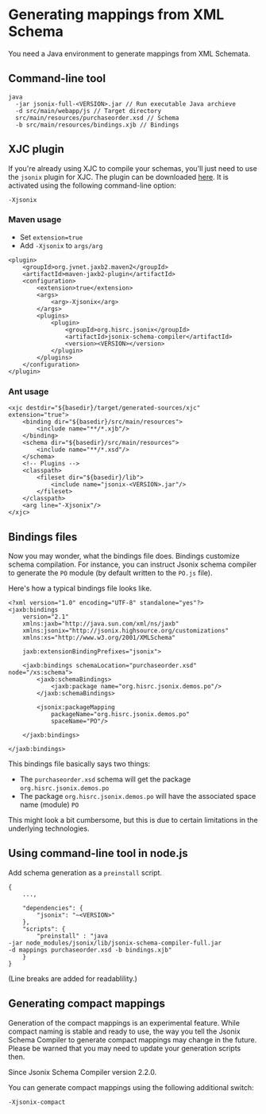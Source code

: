 

# Generating mappings from XML Schema

You need a Java environment to generate mappings from XML Schemata.

## Command-line tool

```
java
  -jar jsonix-full-<VERSION>.jar // Run executable Java archieve
  -d src/main/webapp/js // Target directory
  src/main/resources/purchaseorder.xsd // Schema
  -b src/main/resources/bindings.xjb // Bindings
```

## XJC plugin

If you're already using XJC to compile your schemas, you'll just need to use the `jsonix` plugin for XJC. The plugin can be downloaded [here](Downloads.md). It is activated using the following command-line option:

```
-Xjsonix
```

### Maven usage

* Set `extension=true`
* Add `-Xjsonix` to `args/arg`

```
<plugin>                                                                       
	<groupId>org.jvnet.jaxb2.maven2</groupId>                              
	<artifactId>maven-jaxb2-plugin</artifactId>                            
	<configuration>                                                        
		<extension>true</extension>                                    
		<args>                                                         
			<arg>-Xjsonix</arg>                                    
		</args>                                                        
		<plugins>                                                      
			<plugin>                                               
				<groupId>org.hisrc.jsonix</groupId>            
				<artifactId>jsonix-schema-compiler</artifactId>
				<version><VERSION></version>          
			</plugin>                                              
		</plugins>                                                     
	</configuration>                                                       
</plugin>                                                                      
```

### Ant usage

```
<xjc destdir="${basedir}/target/generated-sources/xjc" extension="true">
	<binding dir="${basedir}/src/main/resources">
	 	<include name="**/*.xjb"/>
	</binding>
	<schema dir="${basedir}/src/main/resources">
	 	<include name="**/*.xsd"/>
	</schema>
	<!-- Plugins -->
	<classpath>
		<fileset dir="${basedir}/lib">
			<include name="jsonix-<VERSION>.jar"/>
		</fileset>
	</classpath>
	<arg line="-Xjsonix"/>
</xjc>
```

## Bindings files

Now you may wonder, what the bindings file does. Bindings customize schema compilation. For instance, you can instruct Jsonix schema compiler to generate the `PO` module (by default written to the `PO.js` file).

Here's how a typical bindings file looks like.

```
<?xml version="1.0" encoding="UTF-8" standalone="yes"?>
<jaxb:bindings
	version="2.1"
	xmlns:jaxb="http://java.sun.com/xml/ns/jaxb"
	xmlns:jsonix="http://jsonix.highsource.org/customizations"
	xmlns:xs="http://www.w3.org/2001/XMLSchema"

	jaxb:extensionBindingPrefixes="jsonix">

	<jaxb:bindings schemaLocation="purchaseorder.xsd" node="/xs:schema">
		<jaxb:schemaBindings>
			<jaxb:package name="org.hisrc.jsonix.demos.po"/>
		</jaxb:schemaBindings>

		<jsonix:packageMapping
			packageName="org.hisrc.jsonix.demos.po"
			spaceName="PO"/>
		
	</jaxb:bindings>

</jaxb:bindings>
```

This bindings file basically says two things:

* The `purchaseorder.xsd` schema will get the package `org.hisrc.jsonix.demos.po`
* The package `org.hisrc.jsonix.demos.po` will have the associated space name (module) `PO`

This might look a bit cumbersome, but this is due to certain limitations in the underlying technologies.

## Using command-line tool in node.js

Add schema generation as a `preinstall` script.

```
{
	...,

	"dependencies": {
		"jsonix": "~<VERSION>"
	},
	"scripts": {
		"preinstall" : "java 
-jar node_modules/jsonix/lib/jsonix-schema-compiler-full.jar 
-d mappings purchaseorder.xsd -b bindings.xjb"
	}
}
```

(Line breaks are added for readablility.)

## Generating compact mappings

Generation of the compact mappings is an experimental feature. While compact naming is stable and ready to use, the way you tell the Jsonix Schema Compiler to generate compact mappings may change in the future. Please be warned that you may need to update your generation scripts then.

Since Jsonix Schema Compiler version 2.2.0.

You can generate compact mappings using the following additional switch:

```
-Xjsonix-compact
```